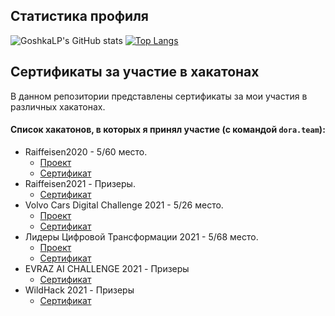 ## Статистика профиля

![GoshkaLP's GitHub stats](https://github-readme-stats.vercel.app/api?username=GoshkaLP&hide=contribs,prs&theme=synthwave)
[![Top Langs](https://github-readme-stats.vercel.app/api/top-langs/?username=GoshkaLP&layout=compact&theme=synthwave)](https://github.com/anuraghazra/github-readme-stats)


## Сертификаты за участие в хакатонах

В данном репозитории представлены сертификаты за мои участия в различных хакатонах.  

#### Список хакатонов, в которых я принял участие (с командой `dora.team`): 
- Raiffeisen2020 - 5/60 место.
   - [Проект](https://github.com/GoshkaLP/raifhack2020)
   - [Сертификат](https://github.com/GoshkaLP/hackathon_certificates/blob/main/Hackathon_Raiffeisen2020.pdf)
- Raiffeisen2021 - Призеры.
  - [Сертификат](https://github.com/GoshkaLP/hackathon_certificates/blob/main/Hackathon_Raiffeisen2021.pdf)
- Volvo Cars Digital Challenge 2021 - 5/26 место.
   - [Проект](https://github.com/GoshkaLP/volvo_hack_2021)
   - [Сертификат](https://github.com/GoshkaLP/hackathon_certificates/blob/main/Hackathon_Volvo_Cars_Digital_Challenge2021.pdf)
- Лидеры Цифровой Трансформации 2021 - 5/68 место. 
  - [Проект](https://github.com/IskhakovAL/moscow_geo_hack_2021)
  - [Сертификат](https://github.com/GoshkaLP/hackathon_certificates/blob/main/Hackathon_DGTL2021.pdf)
- EVRAZ AI CHALLENGE 2021 - Призеры
  - [Сертификат](https://github.com/GoshkaLP/hackathon_certificates/blob/main/Hackathon_EVRAZ_AI_CHALLENGE.pdf)
- WildHack 2021 - Призеры
  - [Сертификат](https://github.com/GoshkaLP/hackathon_certificates/blob/main/Hackathon_WildHack2021.pdf)
